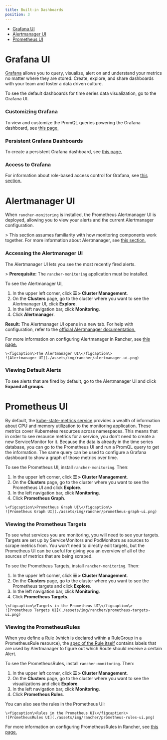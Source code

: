 ```yaml
---
title: Built-in Dashboards
position: 3
---
```


- [Grafana UI](#grafana-ui)
- [Alertmanager UI](#alertmanager-ui)
- [Prometheus UI](#prometheus-ui)

# Grafana UI

[Grafana](https://grafana.com/grafana/) allows you to query, visualize, alert on and understand your metrics no matter where they are stored. Create, explore, and share dashboards with your team and foster a data driven culture.

To see the default dashboards for time series data visualization, go to the Grafana UI.

### Customizing Grafana

To view and customize the PromQL queries powering the Grafana dashboard, see [this page.](../guides/customize-grafana)

### Persistent Grafana Dashboards

To create a persistent Grafana dashboard, see [this page.](../guides/persist-grafana)

### Access to Grafana

For information about role-based access control for Grafana, see [this section.](../rbac/#role-based-access-control-for-grafana)


# Alertmanager UI

When `rancher-monitoring` is installed, the Prometheus Alertmanager UI is deployed, allowing you to view your alerts and the current Alertmanager configuration.

\> This section assumes familiarity with how monitoring components work together. For more information about Alertmanager, see [this section.](../how-monitoring-works/#how-alertmanager-works)


### Accessing the Alertmanager UI

The Alertmanager UI lets you see the most recently fired alerts.

\> **Prerequisite:** The `rancher-monitoring` application must be installed.

To see the Alertmanager UI,

1. In the upper left corner, click **☰ \> Cluster Management**.
1. On the **Clusters** page, go to the cluster where you want to see the Alertmanager UI, click **Explore**.
1. In the left navigation bar, click **Monitoring**.
1. Click **Alertmanager**.

**Result:** The Alertmanager UI opens in a new tab. For help with configuration, refer to the [official Alertmanager documentation.](https://prometheus.io/docs/alerting/latest/alertmanager/)

For more information on configuring Alertmanager in Rancher, see [this page.](../configuration/advanced/alertmanager)
```img
\<figcaption\>The Alertmanager UI\</figcaption\>
![Alertmanager UI](./assets/img/rancher/alertmanager-ui.png)
```

### Viewing Default Alerts

To see alerts that are fired by default, go to the Alertmanager UI and click **Expand all groups**.


# Prometheus UI

By default, the [kube-state-metrics service](https://github.com/kubernetes/kube-state-metrics) provides a wealth of information about CPU and memory utilization to the monitoring application. These metrics cover Kubernetes resources across namespaces. This means that in order to see resource metrics for a service, you don't need to create a new ServiceMonitor for it. Because the data is already in the time series database, you can go to the Prometheus UI and run a PromQL query to get the information. The same query can be used to configure a Grafana dashboard to show a graph of those metrics over time.

To see the Prometheus UI, install `rancher-monitoring`. Then:

1. In the upper left corner, click **☰ \> Cluster Management**.
1. On the **Clusters** page, go to the cluster where you want to see the Prometheus UI and click **Explore**.
1. In the left navigation bar, click **Monitoring**.
1. Click **Prometheus Graph**.
```img
\<figcaption\>Prometheus Graph UI\</figcaption\>
![Prometheus Graph UI](./assets/img/rancher/prometheus-graph-ui.png)
```
### Viewing the Prometheus Targets

To see what services you are monitoring, you will need to see your targets. Targets are set up by ServiceMonitors and PodMonitors as sources to scrape metrics from. You won't need to directly edit targets, but the Prometheus UI can be useful for giving you an overview of all of the sources of metrics that are being scraped.

To see the Prometheus Targets, install `rancher-monitoring`. Then:


1. In the upper left corner, click **☰ \> Cluster Management**.
1. On the **Clusters** page, go to the cluster where you want to see the Prometheus targets and click **Explore**.
1. In the left navigation bar, click **Monitoring**.
1. Click **Prometheus Targets**.
```img
\<figcaption\>Targets in the Prometheus UI\</figcaption\>
![Prometheus Targets UI](./assets/img/rancher/prometheus-targets-ui.png)
```
### Viewing the PrometheusRules

When you define a Rule (which is declared within a RuleGroup in a PrometheusRule resource), the [spec of the Rule itself](https://github.com/prometheus-operator/prometheus-operator/blob/master/Documentation/api.md#rule) contains labels that are used by Alertmanager to figure out which Route should receive a certain Alert.

To see the PrometheusRules, install `rancher-monitoring`. Then:

1. In the upper left corner, click **☰ \> Cluster Management**.
1. On the **Clusters** page, go to the cluster where you want to see the visualizations and click **Explore**.
1. In the left navigation bar, click **Monitoring**.
1. Click **Prometheus Rules**.

You can also see the rules in the Prometheus UI:
```img
\<figcaption\>Rules in the Prometheus UI\</figcaption\>
![PrometheusRules UI](./assets/img/rancher/prometheus-rules-ui.png)
```
For more information on configuring PrometheusRules in Rancher, see [this page.](../configuration/advanced/prometheusrules)